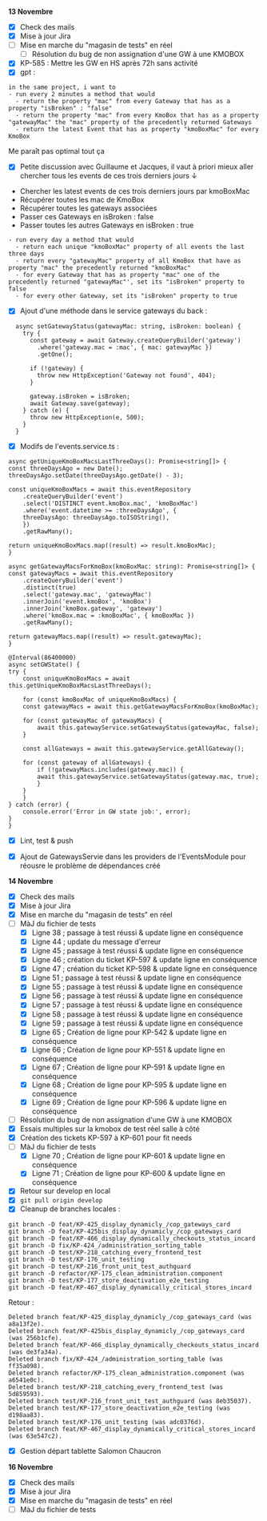 **13 Novembre**
- [x] Check des mails
- [x] Mise à jour Jira
- [ ] Mise en marche du "magasin de tests" en réel
    - [ ] Résolution du bug de non assignation d'une GW à une KMOBOX
- [x] KP-585 : Mettre les GW en HS après 72h sans activité
- [x] gpt : 
```
in the same project, i want to 
- run every 2 minutes a method that would
  - return the property "mac" from every Gateway that has as a property "isBroken" : "false"
  - return the property "mac" from every KmoBox that has as a property "gatewayMac" the "mac" property of the precedently returned Gateways
  - return the latest Event that has as property "kmoBoxMac" for every KmoBox
```
Me paraît pas optimal tout ça
- [x] Petite discussion avec Guillaume et Jacques, il vaut à priori mieux aller chercher tous les events de ces trois derniers jours ↓
- Chercher les latest events de ces trois derniers jours par kmoBoxMac
- Récupérer toutes les mac de KmoBox
- Récupérer toutes les gateways associées 
- Passer ces Gateways en isBroken : false
- Passer toutes les autres Gateways en isBroken : true
```
- run every day a method that would
  - return each unique "kmoBoxMac" property of all events the last three days
  - return every "gatewayMac" property of all KmoBox that have as property "mac" the precedently returned "kmoBoxMac"
  - for every Gateway that has as property "mac" one of the precedently returned "gatewayMac"', set its "isBroken" property to false 
  - for every other Gateway, set its "isBroken" property to true
```
- [x] Ajout d'une méthode dans le service gateways du back : 
```
  async setGatewayStatus(gatewayMac: string, isBroken: boolean) {
    try {
      const gateway = await Gateway.createQueryBuilder('gateway')
        .where('gateway.mac = :mac', { mac: gatewayMac })
        .getOne();

      if (!gateway) {
        throw new HttpException('Gateway not found', 404);
      }

      gateway.isBroken = isBroken;
      await Gateway.save(gateway);
    } catch (e) {
      throw new HttpException(e, 500);
    }
  }
```
- [x] Modifs de l'events.service.ts : 
```
async getUniqueKmoBoxMacsLastThreeDays(): Promise<string[]> {
const threeDaysAgo = new Date();
threeDaysAgo.setDate(threeDaysAgo.getDate() - 3);

const uniqueKmoBoxMacs = await this.eventRepository
    .createQueryBuilder('event')
    .select('DISTINCT event.kmoBox.mac', 'kmoBoxMac')
    .where('event.datetime >= :threeDaysAgo', {
    threeDaysAgo: threeDaysAgo.toISOString(),
    })
    .getRawMany();

return uniqueKmoBoxMacs.map((result) => result.kmoBoxMac);
}

async getGatewayMacsForKmoBox(kmoBoxMac: string): Promise<string[]> {
const gatewayMacs = await this.eventRepository
    .createQueryBuilder('event')
    .distinct(true)
    .select('gateway.mac', 'gatewayMac')
    .innerJoin('event.kmoBox', 'kmoBox')
    .innerJoin('kmoBox.gateway', 'gateway')
    .where('kmoBox.mac = :kmoBoxMac', { kmoBoxMac })
    .getRawMany();

return gatewayMacs.map((result) => result.gatewayMac);
}

@Interval(86400000)
async setGWState() {
try {
    const uniqueKmoBoxMacs = await this.getUniqueKmoBoxMacsLastThreeDays();

    for (const kmoBoxMac of uniqueKmoBoxMacs) {
    const gatewayMacs = await this.getGatewayMacsForKmoBox(kmoBoxMac);

    for (const gatewayMac of gatewayMacs) {
        await this.gatewayService.setGatewayStatus(gatewayMac, false);
    }

    const allGateways = await this.gatewayService.getAllGateway();

    for (const gateway of allGateways) {
        if (!gatewayMacs.includes(gateway.mac)) {
        await this.gatewayService.setGatewayStatus(gateway.mac, true);
        }
    }
    }
} catch (error) {
    console.error('Error in GW state job:', error);
}
}
```
- [x] Lint, test & push
- [x] Ajout de GatewaysServie dans les providers de l'EventsModule pour réousre le problème de dépendances créé


**14 Novembre**
- [x] Check des mails
- [x] Mise à jour Jira
- [x] Mise en marche du "magasin de tests" en réel
- [ ] MàJ du fichier de tests
    - [x] Ligne 38 ; passage à test réussi & update ligne en conséquence
    - [x] Ligne 44 ; update du message d'erreur
    - [x] Ligne 45 ; passage à test réussi & update ligne en conséquence
    - [x] Ligne 46 ; création du ticket KP-597 & update ligne en conséquence
    - [x] Ligne 47 ; création du ticket KP-598 & update ligne en conséquence
    - [x] Ligne 51 ; passage à test réussi & update ligne en conséquence
    - [x] Ligne 55 ; passage à test réussi & update ligne en conséquence
    - [x] Ligne 56 ; passage à test réussi & update ligne en conséquence
    - [x] Ligne 57 ; passage à test réussi & update ligne en conséquence
    - [x] Ligne 58 ; passage à test réussi & update ligne en conséquence
    - [x] Ligne 59 ; passage à test réussi & update ligne en conséquence
    - [x] Ligne 65 ; Création de ligne pour KP-542 & update ligne en conséquence
    - [x] Ligne 66 ; Création de ligne pour KP-551 & update ligne en conséquence
    - [x] Ligne 67 ; Création de ligne pour KP-591 & update ligne en conséquence
    - [x] Ligne 68 ; Création de ligne pour KP-595 & update ligne en conséquence
    - [x] Ligne 69 ; Création de ligne pour KP-596 & update ligne en conséquence
- [ ] Résolution du bug de non assignation d'une GW à une KMOBOX
- [x] Essais multiples sur la kmobox de test réel salle à côté
- [x] Création des tickets KP-597 à KP-601 pour fit needs
- [ ] MàJ du fichier de tests
    - [x] Ligne 70 ; Création de ligne pour KP-601 & update ligne en conséquence
    - [x] Ligne 71 ; Création de ligne pour KP-600 & update ligne en conséquence
- [x] Retour sur develop en local 
- [x] ```git pull origin develop```
- [x] Cleanup de branches locales :
```
git branch -D feat/KP-425_display_dynamicly_/cop_gateways_card
git branch -D feat/KP-425bis_display_dynamicly_/cop_gateways_card
git branch -D feat/KP-466_display_dynamically_checkouts_status_incard
git branch -D fix/KP-424_/administration_sorting_table
git branch -D test/KP-218_catching_every_frontend_test
git branch -D test/KP-176_unit_testing
git branch -D test/KP-216_front_unit_test_authguard
git branch -D refactor/KP-175_clean_administration.component
git branch -D test/KP-177_store_deactivation_e2e_testing
git branch -D feat/KP-467_display_dynamically_critical_stores_incard
```
Retour : 
```
Deleted branch feat/KP-425_display_dynamicly_/cop_gateways_card (was a8a13f2e).
Deleted branch feat/KP-425bis_display_dynamicly_/cop_gateways_card (was 256b1cfe).
Deleted branch feat/KP-466_display_dynamically_checkouts_status_incard (was de3fa34a).
Deleted branch fix/KP-424_/administration_sorting_table (was ff35a098).
Deleted branch refactor/KP-175_clean_administration.component (was a6541e0c).
Deleted branch test/KP-218_catching_every_frontend_test (was 5d859593).
Deleted branch test/KP-216_front_unit_test_authguard (was 8eb35037).
Deleted branch test/KP-177_store_deactivation_e2e_testing (was d198aa83).
Deleted branch test/KP-176_unit_testing (was adc0376d).
Deleted branch feat/KP-467_display_dynamically_critical_stores_incard (was 63e547c2).
```
- [x] Gestion départ tablette Salomon Chaucron


**16 Novembre**
- [x] Check des mails
- [x] Mise à jour Jira
- [x] Mise en marche du "magasin de tests" en réel
- [ ] MàJ du fichier de tests